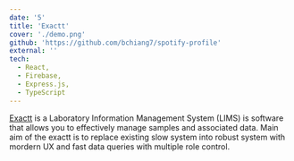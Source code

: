 ```yaml
---
date: '5'
title: 'Exactt'
cover: './demo.png'
github: 'https://github.com/bchiang7/spotify-profile'
external: ''
tech:
  - React,
  - Firebase,
  - Express.js,
  - TypeScript
---
```


[Exactt]() is a Laboratory Information Management System (LIMS) is software that allows you to effectively manage samples and associated data. Main aim of the exactt is to replace existing slow system into robust system with mordern UX and fast data queries with multiple role control.
